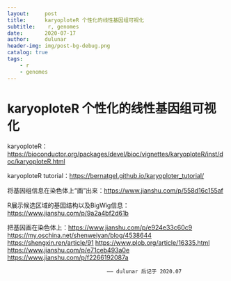 ```yaml
---
layout:     post
title:      karyoploteR 个性化的线性基因组可视化
subtitle:    r, genomes
date:       2020-07-17
author:     dulunar
header-img: img/post-bg-debug.png
catalog: true
tags:
    - r
    - genomes
---
```



# karyoploteR 个性化的线性基因组可视化


karyoploteR：https://bioconductor.org/packages/devel/bioc/vignettes/karyoploteR/inst/doc/karyoploteR.html

karyoploteR tutorial：https://bernatgel.github.io/karyoploter_tutorial/

将基因组信息在染色体上“画”出来：https://www.jianshu.com/p/558d16c155af

R展示候选区域的基因结构以及BigWig信息：https://www.jianshu.com/p/9a2a4bf2d61b

把基因画在染色体上：https://www.jianshu.com/p/e924e33c60c9
                 https://my.oschina.net/shenweiyan/blog/4538644
                 https://shengxin.ren/article/91
                 https://www.plob.org/article/16335.html
                 https://www.jianshu.com/p/e71ceb493a0e
                 https://www.jianshu.com/p/f2266192087a

									—— dulunar 后记于 2020.07